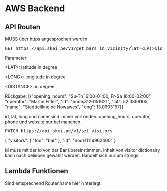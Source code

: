 # AWS Backend

## API Routen
MUSS über https angesprochen werden

<pre>GET https://api.skei.pe/v1/get_bars_in_vicinity?lat=&lt;LAT>&long=&lt;LONG>&distance=&lt;DISTANCE></pre>

Parameter:

&lt;LAT>: latitude in degree 

&lt;LONG>: longitude in degree 

&lt;DISTANCE>: in degree

Rückgabe:
[{"opening_hours": "Su-Th 16:00-01:00, Fr-Sa 16:00-02:00", "operator": "Martin Eifler", "id": "node/3126151621", "lat": 52.3898105, "name": "Stadtteilkneipe Nowawes", "long": 13.0903197}]

id, lat, long und name sind immer vorhanden.
opening_hours, operator, phone und website nur bei manchen.

<pre>PATCH https://api.skei.pe/v1/set_visitors</pre>

{
    "visitors": {
      "foo": "bar"
    },
    "id": "node/1116962400"
}

id muss mit der id von der Bar übereinstimmen. Inhalt von visitor dictionairy kann nach belieben gewählt werden. Handelt sich nur um strings.


## Lambda Funktionen

Sind entsprechend Routenname hier hinterlegt.
